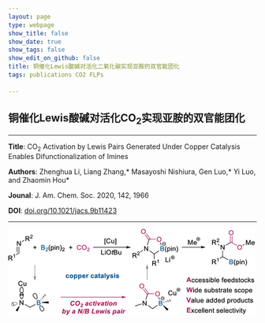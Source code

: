 ```yaml
---
layout: page
type: webpage
show_title: false
show_date: true
show_tags: false
show_edit_on_github: false
title: 铜催化Lewis酸碱对活化二氧化碳实现亚胺的双官能团化
tags: publications CO2 FLPs

---
```


##  铜催化Lewis酸碱对活化CO<sub>2</sub>实现亚胺的双官能团化



-----

**Title**: CO<sub>2</sub> Activation by Lewis Pairs Generated Under Copper Catalysis Enables Difunctionalization of Imines

**Authors**: Zhenghua Li, Liang Zhang,* Masayoshi Nishiura, Gen Luo,* Yi Luo, and Zhaomin Hou*

**Jounal**: J. Am. Chem. Soc. 2020, 142, 1966

**DOI**: [doi.org/10.1021/jacs.9b11423](https://sci-hub.se/10.1021/jacs.9b11423)

-----



<img src="/assets/images/upload/2020-5-20-%E9%93%9C%E5%82%AC%E5%8C%96Lewis%E9%85%B8%E7%A2%B1%E5%AF%B9%E6%B4%BB%E5%8C%96%E4%BA%8C%E6%B0%A7%E5%8C%96%E7%A2%B3%E5%AE%9E%E7%8E%B0%E8%83%BA%E7%9A%84%E5%8F%8C%E5%AE%98%E8%83%BD%E5%9B%A2%E5%8C%96.assets/ja9b11423_0011.gif" alt="img"  />

